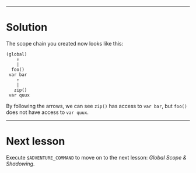 ----

# Solution

The scope chain you created now looks like this:

```
(global)
    ↑
    |
  foo()
 var bar
    ↑
    |
   zip()
 var quux
```

By following the arrows, we can see `zip()` has access to `var bar`, but `foo()` does not have access to `var quux`.

----

# Next lesson

Execute `$ADVENTURE_COMMAND` to move on to the next lesson: _Global Scope & Shadowing_.
